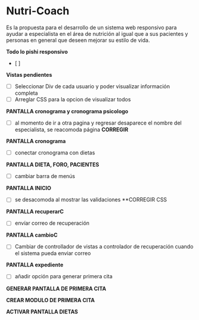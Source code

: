 ﻿# Nutri-Coach
Es la propuesta para el desarrollo de un sistema web responsivo para ayudar a especialista en el área de nutrición al igual que a sus pacientes y personas en general que deseen mejorar su estilo de vida.

**Todo lo pishi responsivo**
- [ ] 

**Vistas pendientes**
- [ ] Seleccionar Div de cada usuario y poder visualizar información completa
- [ ] Arreglar CSS para la opcion de visualizar todos

**PANTALLA cronograma y cronograma psicologo**

- [ ] al momento de ir a otra pagina y regresar desaparece el nombre del especialista, 
se reacomoda página **CORREGIR**

**PANTALLA cronograma**

- [ ] conectar cronograma con dietas 

**PANTALLA DIETA, FORO, PACIENTES**

- [ ] cambiar barra de menús

**PANTALLA INICIO**

- [ ] se desacomoda al mostrar las validaciones **CORREGIR CSS

**PANTALLA recuperarC**

- [ ] envíar correo de recuperación

**PANTALLA cambioC**

- [ ] Cambiar de controllador de vistas a controlador de recuperación cuando el sistema pueda enviar correo

**PANTALLA expediente**

- [ ] añadir opción para generar primera cita


**GENERAR PANTALLA DE PRIMERA CITA**




**CREAR MODULO DE PRIMERA CITA**


**ACTIVAR PANTALLA DIETAS**


